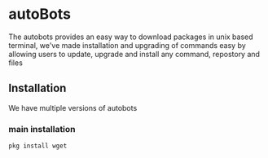 # autoBots
The autobots provides an easy way to download packages in unix based terminal, we've made installation and upgrading of commands easy by allowing users to update, upgrade and install any command, repostory and files

## lnstallation
We have multiple versions of autobots

### main installation
```
pkg install wget
```
